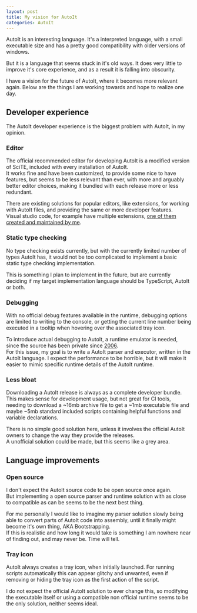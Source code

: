 ```yaml
---
layout: post
title: My vision for AutoIt
categories: AutoIt
---
```


AutoIt is an interesting language. It's a interpreted language, with a small executable size and has a pretty good compatibility with older versions of windows.

But it is a language that seems stuck in it's old ways. It does very little to improve it's core experience, and as a result it is falling into obscurity.

<script type="text/javascript" src="https://ssl.gstatic.com/trends_nrtr/3975_RC01/embed_loader.js"></script>
<script type="text/javascript">
trends.embed.renderExploreWidget("TIMESERIES", {"comparisonItem":[{"keyword":"/m/070m83","geo":"","time":"2004-01-01 2025-02-01"}],"category":0,"property":""}, {"exploreQuery":"date=all&q=%2Fm%2F070m83&hl=en","guestPath":"https://trends.google.com:443/trends/embed/"});
</script>

I have a vision for the future of AutoIt, where it becomes more relevant again. Below are the things I am working towards and hope to realize one day.

## Developer experience

The AutoIt developer experience is the biggest problem with AutoIt, in my opinion.

### Editor

The official recommended editor for developing AutoIt is a modified version of SciTE, included with every installation of AutoIt.  
It works fine and have been customized, to provide some nice to have features, but seems to be less relevant than ever, with more and arguably better editor choices, making it bundled with each release more or less redundant.

There are existing solutions for popular editors, like extensions, for working with AutoIt files, and providing the same or more developer features.  
Visual studio code, for example have multiple extensions, [one of them created and maintained by me](https://marketplace.visualstudio.com/items?itemName=genius257.autoit).

### Static type checking

No type checking exists currently, but with the currently limited number of types AutoIt has, it would not be too complicated to implement a basic static type checking implementation.

This is something I plan to implement in the future, but are currently deciding if my target implementation language should be TypeScript, AutoIt or both.

### Debugging

With no official debug features available in the runtime, debugging options are limited to writing to the console, or getting the current line number being executed in a tooltip when hovering over the associated tray icon.

To introduce actual debugging to AutoIt, a runtime emulator is needed, since the source has been private since [2006](https://www.autoitscript.com/forum/topic/36379-autoit-32x-public-source-code/).  
For this issue, my goal is to write a AutoIt parser and executor, written in the AutoIt language. I expect the performance to be horrible, but it will make it easier to mimic specific runtime details of the AutoIt runtime.

### Less bloat

Downloading a AutoIt release is always as a complete developer bundle. This makes sense for development usage, but not great for CI tools, needing to download a ~16mb archive file to get a ~1mb executable file and maybe ~5mb standard included scripts containing helpful functions and variable declarations.

There is no simple good solution here, unless it involves the official AutoIt owners to change the way they provide the releases.  
A unofficial solution could be made, but this seems like a grey area.

## Language improvements

### Open source

I don't expect the AutoIt source code to be open source once again.  
But implementing a open source parser and runtime solution with as close to compatible as can be seems to be the next best thing.

For me personally I would like to imagine my parser solution slowly being able to convert parts of AutoIt code into assembly, until it finally might become it's own thing, AKA Bootstrapping.  
If this is realistic and how long it would take is something I am nowhere near of finding out, and may never be. Time will tell.

### Tray icon

AutoIt always creates a tray icon, when initially launched. For running scripts automatically this can appear glitchy and unwanted, even if removing or hiding the tray icon as the first action of the script.

I do not expect the official AutoIt solution to ever change this, so modifying the executable itself or using a compatible non official runtime seems to be the only solution, neither seems ideal.
